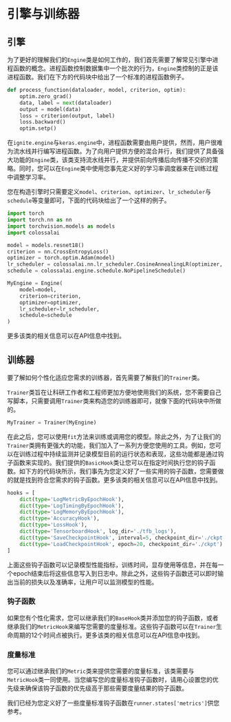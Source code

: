 # 引擎与训练器

## 引擎

为了更好的理解我们的`Engine`类是如何工作的，我们首先需要了解常见引擎中进程函数的概念。进程函数控制数据集中一个批次的行为，`Engine`类控制的正是该进程函数。我们在下方的代码块中给出了一个标准的进程函数例子。

```python
def process_function(dataloader, model, criterion, optim):
    optim.zero_grad()
    data, label = next(dataloader)
    output = model(data)
    loss = criterion(output, label)
    loss.backward()
    optim.setp()
```

在`ignite.engine`与`keras.engine`中，进程函数需要由用户提供，然而，用户很难为流水线并行编写进程函数。为了向用户提供方便的混合并行，我们提供了具备强大功能的`Engine`类，该类支持流水线并行，并提供前向传播后向传播不交织的策略。同时，您可以在`Engine`类中使用您事先定义好的学习率调度器来在训练过程中调整学习率。

您在构造引擎时只需要定义`model`、`criterion`、`optimizer`、`lr_scheduler`与`schedule`等变量即可，下面的代码块给出了一个这样的例子。

```python
import torch
import torch.nn as nn
import torchvision.models as models
import colossalai

model = models.resnet18()
criterion = nn.CrossEntropyLoss()
optimizer = torch.optim.Adam(model)
lr_scheduler = colossalai.nn.lr_scheduler.CosineAnnealingLR(optimizer, 1000)
schedule = colossalai.engine.schedule.NoPipelineSchedule()

MyEngine = Engine(
    model=model,
    criterion=criterion,
    optimizer=optimizer,
    lr_scheduler=lr_scheduler,
    schedule=schedule
)
```

更多该类的相关信息可以在API信息中找到。

## 训练器

要了解如何个性化适应您需求的训练器，首先需要了解我们的`Trainer`类。

`Trainer`类旨在让科研工作者和工程师更加方便地使用我们的系统，您不需要自己写脚本，只需要调用`Trainer`类来构造您的训练器即可，就像下面的代码块中所做的。

```python
MyTrainer = Trainer(MyEngine)
```

在此之后，您可以使用`fit`方法来训练或调用您的模型。除此之外，为了让我们的`Trainer`类拥有更强大的功能，我们加入了一系列方便您使用的工具。例如，您可以在训练过程中持续监测并记录模型目前的运行状态和表现，这些功能都是通过钩子函数来实现的。我们提供的`BasicHook`类让您可以在指定时间执行您的钩子函数。如下方的代码块所示，我们事先为您定义好了一些实用的钩子函数，您需要做的就是找到符合您需求的钩子函数。更多该类的相关信息可以在API信息中找到。

```python
hooks = [
    dict(type='LogMetricByEpochHook'),
    dict(type='LogTimingByEpochHook'),
    dict(type='LogMemoryByEpochHook'),
    dict(type='AccuracyHook'),
    dict(type='LossHook'),
    dict(type='TensorboardHook', log_dir='./tfb_logs'),
    dict(type='SaveCheckpointHook', interval=5, checkpoint_dir='./ckpt'),
    dict(type='LoadCheckpointHook', epoch=20, checkpoint_dir='./ckpt')
]
```

上面这些钩子函数可以记录模型性能指标，训练时间，显存使用等信息，并在每一个epoch结束后将这些信息写入到日志中。除此之外，这些钩子函数还可以即时输出当前的损失以及准确率，让用户可以监测模型的性能。

### 钩子函数

如果您有个性化需求，您可以继承我们的`BaseHook`类并添加您的钩子函数，或者继承我们的`MetricHook`来编写您需要的度量标准。这些钩子函数可以在`Trainer`生命周期的12个时间点被执行。更多该类的相关信息可以在API信息中找到。

### 度量标准

您可以通过继承我们的`Metric`类来提供您需要的度量标准，该类需要与`MetricHook`类一同使用。当您编写您的度量标准钩子函数时，请用心设置您的优先级来确保该钩子函数的优先级高于那些需要度量结果的钩子函数。

我们已经为您定义好了一些度量标准钩子函数在`runner.states['metrics']`供您参考。
